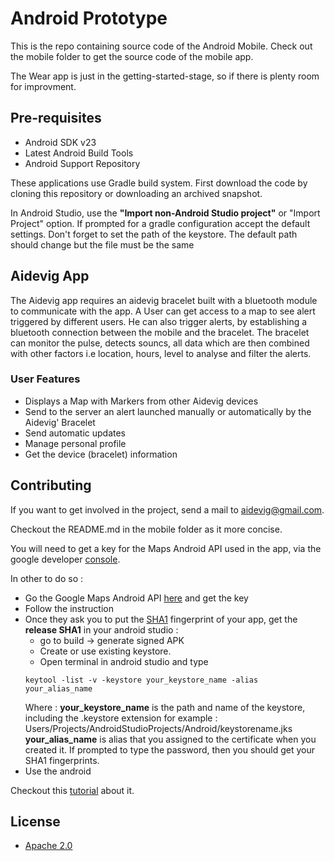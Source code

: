 # Android Prototype

This is the repo containing source code of the Android Mobile. Check out the mobile folder to get the source code of the mobile app.

The Wear app is just in the getting-started-stage, so if there is plenty room for improvment. 

## Pre-requisites 

* Android SDK v23
* Latest Android Build Tools
* Android Support Repository

These applications use Gradle build system.
First download the code by cloning this repository or downloading an archived snapshot.

In Android Studio, use the **"Import non-Android Studio project"** or "Import Project" option. If prompted for a gradle configuration accept the default settings.
Don't forget to set the path of the keystore. The default path should change but the file must be the same

## Aidevig App

The Aidevig app requires an aidevig bracelet built with a bluetooth module to communicate with the app. 
A User can get access to a map to see alert triggered by different users. He can also trigger alerts, by establishing a bluetooth connection between the mobile and the bracelet.
The bracelet can monitor the pulse, detects souncs, all data which are then combined with other factors i.e location, hours, level to analyse and filter the alerts.

### User Features 

* Displays a Map with Markers from other Aidevig devices
* Send to the server an alert launched manually or automatically by the Aidevig' Bracelet 
* Send automatic updates
* Manage personal profile
* Get the device (bracelet) information

## Contributing 

If you want to get involved in the project, send a mail to aidevig@gmail.com.

Checkout the README.md in the mobile folder as it more concise.

You will need to get a key for the Maps Android API used in the app,  via the google developer [console](https://console.developers.google.com).

In other to do so : 

* Go the Google Maps Android API [here](https://developers.google.com/maps/documentation/android-api/) and get the key
* Follow the instruction
* Once they ask you to put the [SHA1](https://en.wikipedia.org/wiki/SHA-1) fingerprint of your app, get the **release SHA1** in your android studio : 
  * go to build -> generate signed APK
  * Create or use existing keystore.
  * Open terminal in android studio and type
  ````
  keytool -list -v -keystore your_keystore_name -alias your_alias_name
  ````
  Where : __your_keystore_name__ is the path and name of the keystore, including the .keystore extension for example : Users/Projects/AndroidStudioProjects/Android/keystorename.jks
          __your_alias_name__ is alias that you assigned to the certificate when you created it.
  If prompted to type the password, then you should get your SHA1 fingerprints.
* Use the android 

Checkout this [tutorial](http://android-er.blogspot.in/2012/12/displaying-sha1-certificate-fingerprint.html) about it.

## License

* [Apache 2.0](http://www.apache.org/licenses/LICENSE-2.0)

